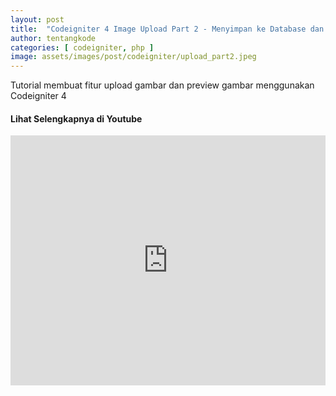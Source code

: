 ```yaml
---
layout: post
title:  "Codeigniter 4 Image Upload Part 2 - Menyimpan ke Database dan Menampilkan Gambar"
author: tentangkode
categories: [ codeigniter, php ]
image: assets/images/post/codeigniter/upload_part2.jpeg
---
```

Tutorial membuat fitur upload gambar dan preview gambar menggunakan Codeigniter 4

#### Lihat Selengkapnya di Youtube

<p><iframe width="100%" height="400px" src="https://www.youtube.com/embed/Jnso3ebQIOw" title="YouTube video player" frameborder="0" allow="accelerometer; autoplay; clipboard-write; encrypted-media; gyroscope; picture-in-picture" allowfullscreen></iframe></p>